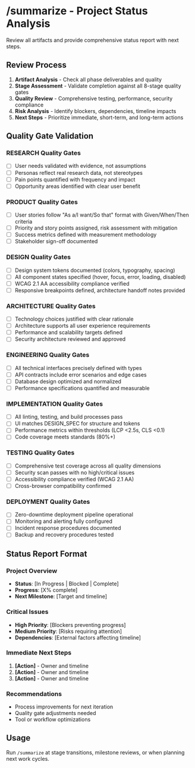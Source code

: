 # /summarize - Project Status Analysis

Review all artifacts and provide comprehensive status report with next steps.

## Review Process
1. **Artifact Analysis** - Check all phase deliverables and quality
2. **Stage Assessment** - Validate completion against all 8-stage quality gates
3. **Quality Review** - Comprehensive testing, performance, security compliance
4. **Risk Analysis** - Identify blockers, dependencies, timeline impacts
5. **Next Steps** - Prioritize immediate, short-term, and long-term actions

## Quality Gate Validation

### RESEARCH Quality Gates
- [ ] User needs validated with evidence, not assumptions
- [ ] Personas reflect real research data, not stereotypes
- [ ] Pain points quantified with frequency and impact
- [ ] Opportunity areas identified with clear user benefit

### PRODUCT Quality Gates
- [ ] User stories follow "As a/I want/So that" format with Given/When/Then criteria
- [ ] Priority and story points assigned, risk assessment with mitigation
- [ ] Success metrics defined with measurement methodology
- [ ] Stakeholder sign-off documented

### DESIGN Quality Gates  
- [ ] Design system tokens documented (colors, typography, spacing)
- [ ] All component states specified (hover, focus, error, loading, disabled)
- [ ] WCAG 2.1 AA accessibility compliance verified
- [ ] Responsive breakpoints defined, architecture handoff notes provided

### ARCHITECTURE Quality Gates
- [ ] Technology choices justified with clear rationale
- [ ] Architecture supports all user experience requirements
- [ ] Performance and scalability targets defined
- [ ] Security architecture reviewed and approved

### ENGINEERING Quality Gates
- [ ] All technical interfaces precisely defined with types
- [ ] API contracts include error scenarios and edge cases
- [ ] Database design optimized and normalized
- [ ] Performance specifications quantified and measurable

### IMPLEMENTATION Quality Gates
- [ ] All linting, testing, and build processes pass
- [ ] UI matches DESIGN_SPEC for structure and tokens
- [ ] Performance metrics within thresholds (LCP <2.5s, CLS <0.1)
- [ ] Code coverage meets standards (80%+)

### TESTING Quality Gates
- [ ] Comprehensive test coverage across all quality dimensions
- [ ] Security scan passes with no high/critical issues
- [ ] Accessibility compliance verified (WCAG 2.1 AA)
- [ ] Cross-browser compatibility confirmed

### DEPLOYMENT Quality Gates
- [ ] Zero-downtime deployment pipeline operational
- [ ] Monitoring and alerting fully configured
- [ ] Incident response procedures documented
- [ ] Backup and recovery procedures tested

## Status Report Format

### Project Overview
- **Status**: [In Progress | Blocked | Complete]
- **Progress**: [X% complete] 
- **Next Milestone**: [Target and timeline]

### Critical Issues
- **High Priority**: [Blockers preventing progress]
- **Medium Priority**: [Risks requiring attention] 
- **Dependencies**: [External factors affecting timeline]

### Immediate Next Steps
1. **[Action]** - Owner and timeline
2. **[Action]** - Owner and timeline  
3. **[Action]** - Owner and timeline

### Recommendations
- Process improvements for next iteration
- Quality gate adjustments needed
- Tool or workflow optimizations

## Usage
Run `/summarize` at stage transitions, milestone reviews, or when planning next work cycles.